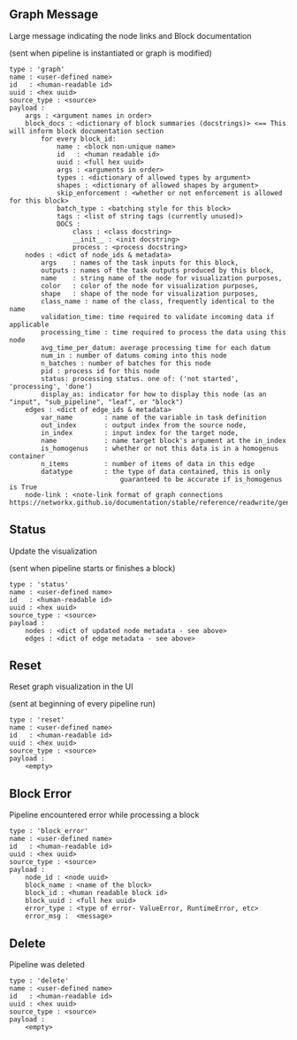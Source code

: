 ## Graph Message
Large message indicating the node links and Block documentation

(sent when pipeline is instantiated or graph is modified)

    type : 'graph'
    name : <user-defined name>
    id   : <human-readable id>
    uuid : <hex uuid>
    source_type : <source>
    payload :
        args : <argument names in order>
        block_docs : <dictionary of block summaries (docstrings)> <== This will inform block documentation section
            for every block_id:
                name : <block non-unique name>
                id   : <human readable id>
                uuid : <full hex uuid>
                args : <arguments in order>
                types : <dictionary of allowed types by argument>
                shapes : <dictionary of allowed shapes by argument>
                skip_enforcement : <whether or not enforcement is allowed for this block>
                batch_type : <batching style for this block>
                tags : <list of string tags (currently unused)>
                DOCS :
                    class : <class docstring>
                    __init__ : <init docstring>
                    process : <process docstring>
        nodes : <dict of node_ids & metadata>
            args    : names of the task inputs for this block,
            outputs : names of the task outputs produced by this block,
            name    : string name of the node for visualization purposes,
            color   : color of the node for visualization purposes,
            shape   : shape of the node for visualization purposes,
            class_name : name of the class, frequently identical to the name
            validation_time: time required to validate incoming data if applicable
            processing_time : time required to process the data using this node
            avg_time_per_datum: average processing time for each datum
            num_in : number of datums coming into this node
            n_batches : number of batches for this node
            pid : process id for this node
            status: processing status. one of: ('not started', 'processing', 'done')
            display_as: indicator for how to display this node (as an "input", "sub_pipeline", "leaf", or "block")
        edges : <dict of edge_ids & metadata>
            var_name        : name of the variable in task definition
            out_index       : output index from the source node,
            in_index        : input index for the target node,
            name            : name target block's argument at the in_index
            is_homogenus    : whether or not this data is in a homogenus container
            n_items         : number of items of data in this edge
            datatype        : the type of data contained, this is only
                                guaranteed to be accurate if is_homogenus is True
        node-link : <note-link format of graph connections https://networkx.github.io/documentation/stable/reference/readwrite/generated/networkx.readwrite.json_graph.node_link_data.html>

## Status
Update the visualization

(sent when pipeline starts or finishes a block)

    type : 'status'
    name : <user-defined name>
    id   : <human-readable id>
    uuid : <hex uuid>
    source_type : <source>
    payload :
        nodes : <dict of updated node metadata - see above>
        edges : <dict of edge metadata - see above>

## Reset
Reset graph visualization in the UI

(sent at beginning of every pipeline run)

    type : 'reset'
    name : <user-defined name>
    id   : <human-readable id>
    uuid : <hex uuid>
    source_type : <source>
    payload :
        <empty>


## Block Error
Pipeline encountered error while processing a block

    type : 'block_error'
    name : <user-defined name>
    id   : <human-readable id>
    uuid : <hex uuid>
    source_type : <source>
    payload :
        node_id : <node uuid>
        block_name : <name of the block>
        block_id : <human readable block id>
        block_uuid : <full hex uuid>
        error_type : <type of error- ValueError, RuntimeError, etc>
        error_msg :  <message>


## Delete
Pipeline was deleted

    type : 'delete'
    name : <user-defined name>
    id   : <human-readable id>
    uuid : <hex uuid>
    source_type : <source>
    payload :
        <empty>
